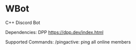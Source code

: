 # WBot
C++ Discord Bot

Dependencies: DPP https://dpp.dev/index.html

Supported Commands:
/pingactive: ping all online members
